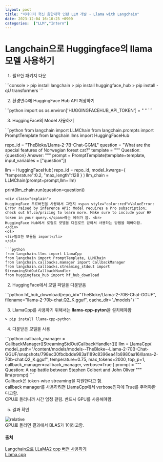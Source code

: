 ```yaml
---
layout: post
title: "빅데이터 혁신 융합대학 인턴 LLM 개발 - Llama with Langchain"
date: 2023-12-04 16:10:23 +0900
categories:  ["LLM","Intern"]
---
```

# Langchain으로 Huggingface의 llama 모델 사용하기
<ol>
<li>필요한 패키지 다운</li>
</ol>
```console
> pip install langchain
> pip install huggingface_hub
> pip install -qU transformers
```
<ol start="2">
<li>환경변수에 HuggingFace Hub API 저장하기</li>
</ol>
```python
import os
os.environ['HUGGINGFACEHUB_API_TOKEN'] = " "
```
<ol start="3">
<li>HuggingFace의 Model 사용하기</li>
</ol>
```python
from langchain import LLMChain
from langchain.prompts import PromptTemplate
from langchain.llms import HuggingFaceHub

repo_id = "TheBloke/Llama-2-7B-Chat-GGML"
question = "What are the special features of Norwegian forest cat?"
template = """
Question: {question}
Answer:
"""
prompt = PromptTemplate(template=template, input_variables = ["question"])

llm = HuggingFaceHub(
    repo_id = repo_id,
    model_kwargs={
        "temperature":0.2,
        "max_length":128
    }
)
llm_chain = LLMChain(prompt=prompt,llm=llm)

print(llm_chain.run(question=question))
```
<div class="explain">
HuggingFace 무료버전을 사용해서 그런지 <span style="color:red">ValueError: Error raised by inference API: Model requires a Pro subscription; check out hf.co/pricing to learn more. Make sure to include your HF token in your query.</span>라는 에러가 뜸. <br>
HuggingFace Hub에서 로컬로 모델을 다운로드 받아서 사용하는 방법을 해봐야함.
</div>
<ol>
<li>필요한 모듈들 import</li>
</ol>

```python
from langchain.llms import LlamaCpp
from langchain import PromptTemplate, LLMChain
from langchain.callbacks.manager import CallbackManager
from langchain.callbacks.streaming_stdout import StreamingStdOutCallbackHandler
from huggingface_hub import hf_hub_download
```
<ol start="2">
<li>HuggingFace에서 모델 파일을 다운받음</li>
</ol>
```python
hf_hub_download(repo_id="TheBloke/Llama-2-70B-Chat-GGUF", filename="llama-2-70b-chat.Q2_K.gguf", cache_dir="./models")
```
<ol start="3">
<li>LlamaCpp를 사용하기 위해서는 <b>llama-cpp-pyton</b>을 설치해야함</li>
</ol>

```console
> pip install llama-cpp-python
```

<ol start="4">
<li>다운받은 모델을 사용</li>
</ol>
```python
callback_manager = CallbackManager([StreamingStdOutCallbackHandler()])
llm = LlamaCpp(
    model_path="/content/models/models--TheBloke--Llama-2-70B-Chat-GGUF/snapshots/798ec30fbdbdde983a1189c8396ea41b8980aa16/llama-2-70b-chat.Q2_K.gguf",
    temperature=0.75,
    max_tokens=2000,
    top_p=1,
    callback_manager=callback_manager,
    verbose=True
)
prompt = """
Question: A rap battle between Stephen Colbert and John Oliver
"""
llm(prompt)
```
<div class="explain">
Callback은 token-wise streaming을 지원한다고 함.<br>
callback manager를 사용하려면 LlamaCpp에서 verbose인자에 True를 주어야한다고함.<br>
CPU로 돌리니까 시간 엄청 걸림. 반드시 GPU를 사용해야함.
</div>
<ol start="5">
<li>결과 확인</li>
</ol>
<img class="picture"  src='{{ "public/img/result3.png" | relative_url }}' alt='relative'/><br>
<div class="explain">
GPU로 돌리면 결과에서 BLAS가 1이라고함.
</div>
<h4>출처</h4>
<a href="https://knowslog.tistory.com/entry/Langchain%EC%9C%BC%EB%A1%9C-LLaMA2-cpp-%EB%B2%84%EC%A0%84-%EC%82%AC%EC%9A%A9%ED%95%98%EA%B8%B0">Langchain으로 LLaMA2 cpp 버전 사용하기</a><br>
<a href="https://python.langchain.com/docs/integrations/llms/llamacpp">Llama.cpp</a>